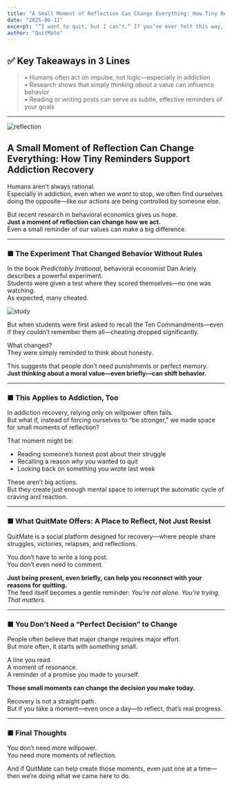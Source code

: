 ```yaml
---
title: "A Small Moment of Reflection Can Change Everything: How Tiny Reminders Support Addiction Recovery"
date: "2025-06-11"
excerpt: "“I want to quit, but I can’t.” If you’ve ever felt this way, this article is for you. Drawing from behavioral economics and real recovery experiences, we explore how even a brief moment of reflection can help you make better choices—no willpower required."
author: "QuitMate"
---
```


## ✅ Key Takeaways in 3 Lines
> • Humans often act on impulse, not logic—especially in addiction  
> • Research shows that simply *thinking about* a value can influence behavior  
> • Reading or writing posts can serve as subtle, effective reminders of your goals  

---

![reflection](reflection.png)

## A Small Moment of Reflection Can Change Everything: How Tiny Reminders Support Addiction Recovery

Humans aren't always rational.  
Especially in addiction, even when we *want* to stop, we often find ourselves doing the opposite—like our actions are being controlled by someone else.

But recent research in behavioral economics gives us hope.  
**Just a moment of reflection can change how we act.**  
Even a small reminder of our values can make a big difference.

---

### ■ The Experiment That Changed Behavior Without Rules

In the book *Predictably Irrational*, behavioral economist Dan Ariely describes a powerful experiment.  
Students were given a test where they scored themselves—no one was watching.  
As expected, many cheated.

![study](study.png)

But when students were first asked to recall the Ten Commandments—even if they couldn’t remember them all—cheating dropped significantly.

What changed?  
They were simply reminded to think about honesty.

This suggests that people don’t need punishments or perfect memory.  
**Just thinking about a moral value—even briefly—can shift behavior.**

---

### ■ This Applies to Addiction, Too

In addiction recovery, relying only on willpower often fails.  
But what if, instead of forcing ourselves to “be stronger,” we made space for small moments of reflection?

That moment might be:  
- Reading someone’s honest post about their struggle  
- Recalling a reason *why* you wanted to quit  
- Looking back on something you wrote last week

These aren’t big actions.  
But they create just enough mental space to interrupt the automatic cycle of craving and reaction.

---

### ■ What QuitMate Offers: A Place to Reflect, Not Just Resist

QuitMate is a social platform designed for recovery—where people share struggles, victories, relapses, and reflections.

You don’t have to write a long post.  
You don’t even need to comment.

**Just being present, even briefly, can help you reconnect with your reasons for quitting.**  
The feed itself becomes a gentle reminder: *You’re not alone. You’re trying. That matters.*

---

### ■ You Don’t Need a “Perfect Decision” to Change

People often believe that major change requires major effort.  
But more often, it starts with something small.

A line you read.  
A moment of resonance.  
A reminder of a promise you made to yourself.

**Those small moments can change the decision you make today.**

Recovery is not a straight path.  
But if you take a moment—even once a day—to reflect, that’s real progress.

---

### ■ Final Thoughts

You don’t need more willpower.  
You need more moments of reflection.

And if QuitMate can help create those moments, even just one at a time—then we’re doing what we came here to do.
